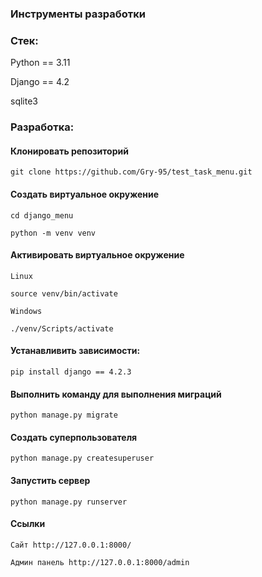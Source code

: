 ### Инструменты разработки
### Стек:

Python == 3.11

Django == 4.2

sqlite3

### Разработка:
#### Клонировать репозиторий 


    git clone https://github.com/Gry-95/test_task_menu.git

#### Создать виртуальное окружение


    cd django_menu

    python -m venv venv


#### Активировать виртуальное окружение


    Linux

    source venv/bin/activate
    
    Windows

    ./venv/Scripts/activate

#### Устанавливить зависимости:


    pip install django == 4.2.3

#### Выполнить команду для выполнения миграций


    python manage.py migrate

#### Создать суперпользователя


    python manage.py createsuperuser
#### Запустить сервер


    python manage.py runserver
#### Ссылки


    Сайт http://127.0.0.1:8000/

    Админ панель http://127.0.0.1:8000/admin